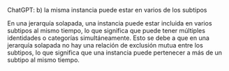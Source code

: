 ChatGPT:
b) la misma instancia puede estar en varios de los subtipos

En una jerarquía solapada, una instancia puede estar incluida en varios subtipos al mismo tiempo, lo que significa que puede tener múltiples identidades o categorías simultáneamente. Esto se debe a que en una jerarquía solapada no hay una relación de exclusión mutua entre los subtipos, lo que significa que una instancia puede pertenecer a más de un subtipo al mismo tiempo.